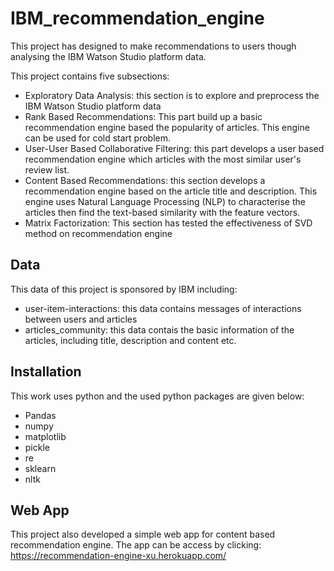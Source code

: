 # IBM_recommendation_engine
This project has designed to make recommendations to users though analysing the IBM Watson Studio platform data.

This project contains five subsections:
* Exploratory Data Analysis: this section is to explore and preprocess the IBM Watson Studio platform data
* Rank Based Recommendations: This part build up a basic recommendation engine based the popularity of articles. This engine can be used for cold start problem.
* User-User Based Collaborative Filtering: this part develops a user based recommendation engine which articles with the most similar user's review list.
* Content Based Recommendations: this section develops a recommendation engine based on the article title and description. This engine uses Natural Language Processing (NLP) to characterise the articles then find the text-based similarity with the feature vectors.
* Matrix Factorization: This section has tested the effectiveness of SVD method on recommendation engine

## Data
This data of this project is sponsored by IBM including:
* user-item-interactions: this data contains messages of interactions between users and articles
* articles_community: this data contais the basic information of the articles, including title, description and content etc.

## Installation
This work uses python and the used python packages are given below:
* Pandas
* numpy
* matplotlib
* pickle
* re
* sklearn
* nltk

## Web App
This project also developed a simple web app for content based recommendation engine. The app can be access by clicking: https://recommendation-engine-xu.herokuapp.com/

